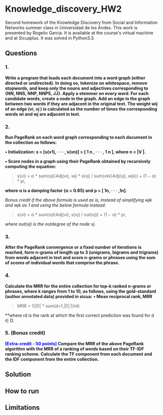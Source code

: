 # Knowledge_discovery_HW2

Second homework of the Knowledge Discovery from Social and Information Networks summer class in Universidad de los Andes.
This work is presented by Rogelio Garcia. It is available at the course's virtual machine and at Sicuaplus.
It was solved in Python3.3.

## Questions
### 1.
**Write a program that loads each document into a word graph (either directed or undirected). In doing so, tokenize on whitespace, remove stopwords, and keep only the nouns and adjectives corresponding to {NN, NNS, NNP, NNPS, JJ}. Apply a stemmer on every word. For each candidate words, create a node in the graph. Add an edge in the graph between two words if they are adjacent in the original text. The weight wij of an edge (vi, vj ) is calculated as the number of times the corresponding words wi and wj are adjacent in text.**

### 2.
**Run PageRank on each word graph corresponding to each document in the collection as follows:**

**• Initialization: s = [s(v1), · · · , s(vn)] = [ 1 n , · · · , 1 n ], where n = |V |.**

**• Score nodes in a graph using their PageRank obtained by recursively computing the equation:**

> s(vi) = α * sum(vj∈Adj(vi), wji * s(vj) / sum(vk∈Adj(vj), wjk)) + (1 − α) * pi,

  **where α is a damping factor (α = 0.85) and p = [ 1n, · · · ,1n].**
  
*Bonus credit if the above formula is used as is, instead of simplifying wjk and wjk as 1 and using the below formula instead:*

> s(vi) = α * sum(vj∈Adj(vi), s(vj) / out(vj)) + (1 − α) * pi,

*where out(vj) is the outdegree of the node vj.*

### 3.
**After the PageRank convergence or a fixed number of iterations is reached, form n-grams of length up to 3 (unigrams, bigrams and trigrams) from words adjacent in text and score n-grams or phrases using the sum of scores of individual words that comprise the phrase.**
### 4.
**Calculate the MRR for the entire collection for top-k ranked n-grams or phrases, where k ranges from 1 to 10, as follows, using the gold-standard (author annotated data) provided in sicua:**
**• Mean reciprocal rank, MRR**

> MRR = 1/|D| * sum(d=1,|D|,1/rd)

**where rd is the rank at which the first correct prediction was found for d ∈ D.

### 5. (Bonus credit)
**<span style="color:blue">[Extra-credit - 50 points]</span> Compare the MRR of the above PageRank algorithm with the MRR of a ranking of words based on their TF-IDF ranking scheme. Calculate the TF component from each document and the IDF component from the entire collection.**

## Solution

## How to run

## Limitations
